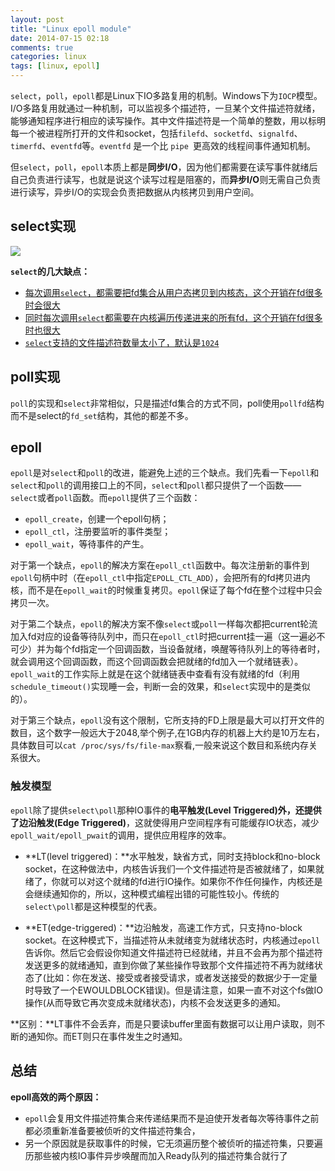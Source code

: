 ```yaml
---
layout: post
title: "Linux epoll module"
date: 2014-07-15 02:18
comments: true
categories: linux
tags: [linux, epoll]
---
```


`select`，`poll`，`epoll`都是Linux下IO多路复用的机制。Windows下为`IOCP`模型。I/O多路复用就通过一种机制，可以监视多个描述符，一旦某个文件描述符就绪，能够通知程序进行相应的读写操作。其中文件描述符是一个简单的整数，用以标明每一个被进程所打开的文件和socket，包括`filefd`、`socketfd`、`signalfd`、`timerfd`、`eventfd`等。`eventfd` 是一个比 `pipe `更高效的线程间事件通知机制。

但`select`，`poll`，`epoll`本质上都是**同步I/O**，因为他们都需要在读写事件就绪后自己负责进行读写，也就是说这个读写过程是阻塞的，而**异步I/O**则无需自己负责进行读写，异步I/O的实现会负责把数据从内核拷贝到用户空间。

<!--more-->

## select实现

![](http://www.ibm.com/developerworks/cn/linux/l-async/figure4.gif)

**`select`的几大缺点：**

- <u>每次调用`select`，都需要把fd集合从用户态拷贝到内核态，这个开销在fd很多时会很大</u>
- <u>同时每次调用`select`都需要在内核遍历传递进来的所有fd，这个开销在fd很多时也很大</u>
- <u>`select`支持的文件描述符数量太小了，默认是`1024`</u>

## poll实现

`poll`的实现和`select`非常相似，只是描述fd集合的方式不同，poll使用`pollfd`结构而不是select的`fd_set`结构，其他的都差不多。

## epoll

`epoll`是对`select`和`poll`的改进，能避免上述的三个缺点。我们先看一下`epoll`和`select`和`poll`的调用接口上的不同，`select`和`poll`都只提供了一个函数——`select`或者`poll`函数。而`epoll`提供了三个函数：

- `epoll_create`，创建一个epoll句柄；
- `epoll_ctl`，注册要监听的事件类型；
- `epoll_wait`，等待事件的产生。

对于第一个缺点，`epoll`的解决方案在`epoll_ctl`函数中。每次注册新的事件到`epoll`句柄中时（在`epoll_ctl`中指定`EPOLL_CTL_ADD`），会把所有的fd拷贝进内核，而不是在`epoll_wait`的时候重复拷贝。`epoll`保证了每个fd在整个过程中只会拷贝一次。

对于第二个缺点，`epoll`的解决方案不像`select`或`poll`一样每次都把current轮流加入fd对应的设备等待队列中，而只在`epoll_ctl`时把current挂一遍（这一遍必不可少）并为每个fd指定一个回调函数，当设备就绪，唤醒等待队列上的等待者时，就会调用这个回调函数，而这个回调函数会把就绪的fd加入一个就绪链表）。`epoll_wait`的工作实际上就是在这个就绪链表中查看有没有就绪的fd（利用`schedule_timeout()`实现睡一会，判断一会的效果，和`select`实现中的是类似的）。

对于第三个缺点，`epoll`没有这个限制，它所支持的FD上限是最大可以打开文件的数目，这个数字一般远大于2048,举个例子,在1GB内存的机器上大约是10万左右，具体数目可以`cat /proc/sys/fs/file-max`察看,一般来说这个数目和系统内存关系很大。

### 触发模型

`epoll`除了提供`select\poll`那种IO事件的**电平触发(Level Triggered)**外，还提供了**边沿触发(Edge Triggered)**，这就使得用户空间程序有可能缓存IO状态，减少`epoll_wait/epoll_pwait`的调用，提供应用程序的效率。

- **LT(level triggered)：**水平触发，缺省方式，同时支持block和no-block socket，在这种做法中，内核告诉我们一个文件描述符是否被就绪了，如果就绪了，你就可以对这个就绪的fd进行IO操作。如果你不作任何操作，内核还是会继续通知你的，所以，这种模式编程出错的可能性较小。传统的`select\poll`都是这种模型的代表。

- **ET(edge-triggered)：**边沿触发，高速工作方式，只支持no-block socket。在这种模式下，当描述符从未就绪变为就绪状态时，内核通过`epoll`告诉你。然后它会假设你知道文件描述符已经就绪，并且不会再为那个描述符发送更多的就绪通知，直到你做了某些操作导致那个文件描述符不再为就绪状态了(比如：你在发送、接受或者接受请求，或者发送接受的数据少于一定量时导致了一个EWOULDBLOCK错误)。但是请注意，如果一直不对这个fs做IO操作(从而导致它再次变成未就绪状态)，内核不会发送更多的通知。

**区别：**LT事件不会丢弃，而是只要读buffer里面有数据可以让用户读取，则不断的通知你。而ET则只在事件发生之时通知。


## 总结
**epoll高效的两个原因：**

- `epoll`会复用文件描述符集合来传递结果而不是迫使开发者每次等待事件之前都必须重新准备要被侦听的文件描述符集合，
- 另一个原因就是获取事件的时候，它无须遍历整个被侦听的描述符集，只要遍历那些被内核IO事件异步唤醒而加入Ready队列的描述符集合就行了